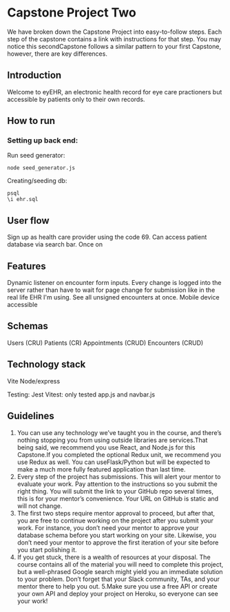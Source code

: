 # Capstone Project Two

We have broken down the Capstone Project into easy-to-follow steps. Each step of the capstone contains a link with instructions for that step. You may notice this secondCapstone follows a similar pattern to your first Capstone, however, there are key differences. 

## Introduction

Welcome to eyEHR, an electronic health record for eye care practioners but accessible by patients only to their own records. 

## How to run

### Setting up back end:

Run seed generator: 
```
node seed_generator.js
```

Creating/seeding db:
```
psql 
\i ehr.sql
```

## User flow

Sign up as health care provider using the code 69. Can access patient database via search bar. Once on 

## Features 

Dynamic listener on encounter form inputs. Every change is logged into the server rather than have to wait for page change for submission like in the real life EHR I'm using. 
See all unsigned encounters at once. 
Mobile device accessible

## Schemas

Users (CRU)
Patients (CR)
Appointments (CRUD)
Encounters (CRUD)

## Technology stack
Vite 
Node/express

Testing:
Jest
Vitest: only tested app.js and navbar.js


## Guidelines

1. You can use any technology we’ve taught you in the course, and there’s nothing stopping you from using outside libraries are services.That being said, we recommend you use React, and Node.js for this Capstone.If you completed the optional Redux unit, we recommend you use Redux as well. You can useFlask/Python but will be expected to make a much more fully featured application than last time.
2. Every step of the project has submissions. This will alert your mentor to evaluate your work. Pay attention to the instructions so you submit the right thing. You will submit the link to your GitHub repo several times, this is for your mentor’s convenience. Your URL on GitHub is static and will not change.
3. The first two steps require mentor approval to proceed, but after that, you are free to continue working on the project after you submit your work. For instance, you don’t need your mentor to approve your database schema before you start working on your site. Likewise, you don’t need your mentor to approve the first iteration of your site before you start polishing it.
4. If you get stuck, there is a wealth of resources at your disposal. The course contains all of the material you will need to complete this project, but a well-phrased Google search might yield you an immediate solution to your problem. Don’t forget that your Slack community, TAs, and your mentor there to help you out.
5.Make sure you use a free API or create your own API and deploy your project on Heroku, so everyone can see your work!
